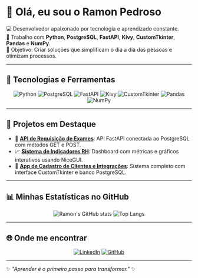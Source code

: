 # 👋 Olá, eu sou o Ramon Pedroso  

💻 Desenvolvedor apaixonado por tecnologia e aprendizado constante.  
🚀 Trabalho com **Python**, **PostgreSQL**, **FastAPI**, **Kivy**, **CustomTkinter**, **Pandas** e **NumPy**.  
🎯 Objetivo: Criar soluções que simplificam o dia a dia das pessoas e otimizam processos.  

---

## 🧰 Tecnologias e Ferramentas
<div align="center">

![Python](https://img.shields.io/badge/Python-3776AB?style=for-the-badge&logo=python&logoColor=white)
![PostgreSQL](https://img.shields.io/badge/PostgreSQL-316192?style=for-the-badge&logo=postgresql&logoColor=white)
![FastAPI](https://img.shields.io/badge/FastAPI-009688?style=for-the-badge&logo=fastapi&logoColor=white)
![Kivy](https://img.shields.io/badge/Kivy-1C1C1C?style=for-the-badge&logo=kivy&logoColor=white)
![CustomTkinter](https://img.shields.io/badge/CustomTkinter-1E90FF?style=for-the-badge)
![Pandas](https://img.shields.io/badge/Pandas-150458?style=for-the-badge&logo=pandas&logoColor=white)
![NumPy](https://img.shields.io/badge/NumPy-013243?style=for-the-badge&logo=numpy&logoColor=white)

</div>

---

## 🌟 Projetos em Destaque
- 🔗 [**API de Requisição de Exames**](https://github.com/ramonpedroso/api-exames): API FastAPI conectada ao PostgreSQL com métodos GET e POST.
- 📈 [**Sistema de Indicadores RH**](https://github.com/ramonpedroso/indicadores): Dashboard com métricas e gráficos interativos usando NiceGUI.
- 🧩 [**App de Cadastro de Clientes e Integrações**](https://github.com/ramonpedroso/cadastro-clientes): Sistema completo com interface CustomTkinter e banco PostgreSQL.

---

## 📊 Minhas Estatísticas no GitHub
<div align="center">

![Ramon's GitHub stats](https://github-readme-stats.vercel.app/api?username=ramonpedroso&show_icons=true&theme=tokyonight&hide_border=true&count_private=true)
![Top Langs](https://github-readme-stats.vercel.app/api/top-langs/?username=ramonpedroso&layout=compact&theme=tokyonight&hide_border=true)

</div>

---

## 🌐 Onde me encontrar
<div align="center">

[![LinkedIn](https://img.shields.io/badge/LinkedIn-blue?style=for-the-badge&logo=linkedin&logoColor=white)](https://linkedin.com/in/ramonpedroso)
[![GitHub](https://img.shields.io/badge/GitHub-000?style=for-the-badge&logo=github&logoColor=white)](https://github.com/ramonpedroso)

</div>

---

✨ _"Aprender é o primeiro passo para transformar."_ ✨
